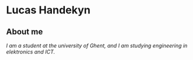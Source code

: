 # Lucas Handekyn

## About me

_I am a student at the university of Ghent, and I am studying engineering in elektronics and ICT._
